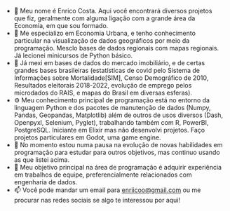- 👋 Meu nome é Enrico Costa. Aqui você encontrará diversos projetos que fiz, geralmente com alguma ligação com a grande área da Economia, em que sou formado.
- 👀 Me especializo em Economia Urbana, e tenho conhecimento particular na visualização de dados geográficos por meio da programação. Mesclo bases de dados regionais com mapas regionais. Já lecionei minicursos de Python básico. 
- 📝 Já mexi em bases de dados do mercado imobiliário, e de certas grandes bases brasileiras (estatísticas de covid pelo Sistema de Informações sobre Mortalidade[SIM], Censo Demográfico de 2010, Resultados eleitorais 2018-2022, evolução de emprego pelos microdados do RAIS, e mapas do Brasil em diversas esferas).
- ⚙️ Meu conhecimento principal de programação está no entorno da linguagem Python e dos pacotes de manutenção de dados (Numpy, Pandas, Geopandas, Matplotlib) além de outros de usos diversos (Dash, Openpyxl, Selenium, Pyglet), trabalhando também com R, PowerBI, PostgreSQL. Iniciante em Elixir mas não desenvolvi projetos. Faço projetos particulares em Godot, uma game engine.
- 🌱 No momento estou numa pausa na evolução de novas habilidades em programação para estudar para outros objetivos, mas continuo usando as que listei acima.
- 💞️ Meu objetivo principal na área de programação é adquirir experiência em trabalhos de equipe, preferencialmente relacionados com engenharia de dados.
- 📫 Você pode mandar um email para enriicoo@gmail.com ou me procurar nas redes sociais se algo te interessou por aqui!
